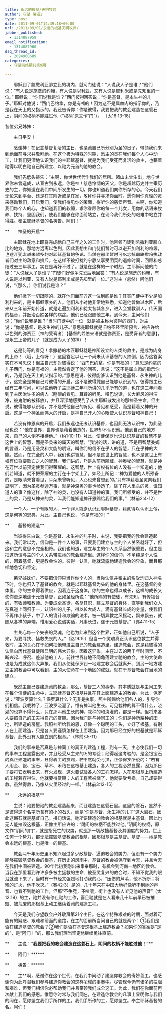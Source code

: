 ```yaml
---
title: 永远的根基/天明牧师
author: 守望 编辑1
type: post
date: 2011-09-01T14:39:18+00:00
url: /2011/09/01/永远的根基天明牧师/
jabber_published:
  - 1314887959
email_notification:
  - 1314887960
dsq_thread_id:
  - 2094960689
categories:
  - 守望网络期刊第9期

---
```

       耶稣到了凯撒利亚腓立比的境内，就问门徒说：“人说我人子是谁？”他们说：“有人说是施洗的约翰，有人说是以利亚，又有人说是耶利米或是先知里的一位。” 耶稣说：“你们说我是谁？”西门彼得回答说：“你是基督，是永生神的儿子。”耶稣对他说：“西门巴约拿，你是有福的！因为这不是属血肉的指示你的，乃是我在天上的父指示的。我还告诉你：你是彼得，我要把我的教会建造在这磐石上，阴间的权柄不能胜过他（“权柄”原文作“门”）。 （太16:13-18）<!--more-->

各位弟兄姊妹：

       主日平安！

       感谢神！在记念基督复活的主日，也是祂自己所分别为圣的日子，带领我们来到祂面前寻求并敬拜祂。在这个极为特殊的时期，愿主的灵在我们每个人心中动工，让我们更深地认识我们的主耶稣基督，就是为我们受死而复活的救主，也藉着祂得以明白祂自己所建立、以祂为元首的祂的教会。

       我们先低头祷告：“主啊，你世世代代作我们的居所。诸山未曾生出，地与世界你未曾造成，从亘古到永远，你是神！慈悲怜悯的天父，你是超越历史并主宰历史的主，你知道在我们中间所发生的一切，你也知道我们向你所存的心。今天我们无论来到平台、还是在其附近或是在家，敬拜你并寻求你面时，愿你用你真理的灵来感动我们，开启我们，使我们得见你的荣面，得听你的慈爱声音。主啊，你知道我们每个人的心，也知道我们的软弱，求你眷顾你的每一个儿女，用你的话语来牧养、扶持、坚固我们，使我们能够在你面前站立，在现今我们所处的艰难中站立并得胜。奉主耶稣基督的名祷告。阿们！”

**       神圣的开启**

       主耶稣在地上即将完成祂自己三年之久的工作时，他带领门徒到凯撒利亚腓立比的地方。那地方远离以色列，因此我想主和门徒们暂时可以避开加利利的喧嚣，也避开犹太越来越多的对耶稣基督的争论，当然在那里暂时可以忘掉耶路撒冷执政者们对主的敌意和排斥。在这样不被打扰的宁静又享受团契的退修时间，回顾和总结过去三年事工，实在是再好不过了。就是在这样的一个时刻，主耶稣问他的门徒：“人说我人子是谁？”门徒们好像争先恐后地回答：“有人说是施洗的约翰，有人说是以利亚，又有人说是耶利米或是先知里的一位。”这时主（忽然）问他们说，“（那么，）你们说我是谁？”

       他们撇下一切跟随的、就在他们面前的这一位到底是谁？其实门徒中不少是加利利来的，是主耶稣家乡的人。他们从小对他非常地熟悉，知道他曾做过木匠，后来从三年前开始传道，就是走遍加利利和犹太各城各乡，进入会堂教训人，传天国的福音，并医治百姓各样的病症。他们已经跟随他三年。到今天，主问他们说：“你们说我是谁？”当时门徒中的一位，就是被主称为彼得的西门，对主说：“你是基督，是永生神的儿子。”意思是耶稣就是旧约圣经里所预言、神应许给以色列的弥赛亚（神的受膏者）【基督的希伯来语就是弥赛亚，是受膏者的意思】，是永生上帝的儿子（就是成为人子的神）！

       这是何等的看见！拿撒勒的木匠耶稣就是神所设立的人类的救主，是成为肉身的上帝！（哦，上帝呀！）这回答足以让一个尚未认识基督的人跌倒，因为这答案实在不可思议！但主自己却对彼得说：“西门巴约拿，你是有福的！”意思是约拿的儿子西门，你是有福的。主竟然肯定了他的回答，且说：“这不是属血肉的指示你的，乃是我在天上的父指示的。”意思是说，彼得能够认识到他是基督、永生神的儿子，这完全是神自己对彼得的开启，这不是彼得凭自己能够认识到的。彼得跟主已经有三年时间，可以说他听了主耶稣三年间所讲的几乎所有的道，也在这三年间看到了主医治许多的病人（瞎眼的看见、耳聋的听见、哑巴说话，长大麻风的得洁净，被鬼附的被释放），并且深深地感受到了从主耶稣散发出的那神圣生命。但主说，彼得能够认识祂，并不是凭他自己的听见、看见和感受，而是藉着父神的开启。这是一个神圣而伟大的开启，是神自己开人的心眼使人认识基督和神自己！

       若没有神恩典的开启，我们永远也无法认识基督，也因此无法认识神，为此圣经也说：“他在世界，世界也是藉着他造的，世界却不认识他。他到自己的地方来，自己的人倒不接待他。”（约1:10-11）对此，使徒保罗也说认识基督的智慧不是这世上的智慧，而是圣灵来的属天的智慧。“我说的话，讲的道，不是用智慧委婉的言语，乃是用圣灵和大能的明证，叫你们的信不在乎人的智慧，只在乎神的大能。然而，在完全的人中，我们也讲智慧。但不是这世上的智慧，也不是这世上有权有位将要败亡之人的智慧。我们讲的，乃是从前所隐藏、神奥秘的智慧，就是神在万世以前预定使我们得荣耀的。这智慧，世上有权有位的人没有一个知道的；他们若知道，就不把荣耀的主钉在十字架上了。如经上所记：‘神为爱他的人所预备的，是眼睛未曾看见，耳朵未曾听见，人心也未曾想到的。’只有神藉着圣灵向我们显明了，因为圣灵参透万事，就是神深奥的事也参透了。除了在人里头的灵，谁知道人的事？像这样，除了神的灵，也没有人知道神的事。我们所领受的，并不是世上的灵，乃是从神来的灵，叫我们能知道神开恩赐给我们的事。”（林前2:4-12）

       一个人、一个有限的人、一个罪人能够认识到耶稣基督，藉此得以认识上帝，这是何等的恩典，为此，主自己也说，“你是有福的！”

**       基督的建造**

       当彼得告白说，你是基督、永生神的儿子时，主说，我要把我的教会建造起来。我们常以为，信仰是一件个人的事，只要我们建立与主的个人关系就好了，但这和主的意思不完全相符。我们也知道，建立与主的个人关系当然很重要，但主是把这所谓与主的个人关系带进祂的教会建造里。这样你的信仰，不单纯是个人性的，因着基督，更是教会性的。彼得一认信，祂就流露祂建造教会的异象，而且那样地急切和坚定。

       弟兄姊妹们，不要把信仰只当作你个人的，当你认信并奉主的名受洗归入神名下时，你也归入了基督的教会，就是以耶稣基督为头的他的身体里。在这基督的身体里，你的生命得着供应，因着连于这身体，你的生命也得以成长，这样的成长又使你更深地连于元首基督，正如圣经所说：“他所赐的有使徒，有先知，有传福音的，有牧师和教师。为要成全圣徒，各尽其职，建立基督的身体，直等到我们众人在真道上同归于一，认识神的儿子，得以长大成人，满有基督长成的身量，使我们不再作小孩子，中了人的诡计和欺骗的法术，被一切异教之风摇动，飘来飘去，就随从各样的异端。惟用爱心说诚实话，凡事长进，连于元首基督。”（弗4:11-15）

       主关心每一个失丧的灵魂，他也为此来到这个世界，正如他自己所说，“人子来，为要寻找、拯救失丧的人。”（路19:10）但当一个灵魂真正认识这位救主并得救时，主的关心在于如何把他带进主自己的教会建造里。建造教会，这是藉彼得的认信向历代基督徒所显明的伟大异象，因着这异象，主在过去的两千年时间里，不断兴起、呼召、差派他的工人，前往世界各地不同角落建立祂的教会，主的大使命也是为成就这伟大异象，我们从使徒保罗到一地建立教会后就离开、到另一地方建立主的教会中可以看到，主的大使命在一个地区的成就，就在于基督教会在当地的建立。

       既然主自己要建造祂的教会，那么，基督工人的事奉，其本质就是与主同工来在每个信徒的生命中，立耶稣基督这根基并且在其上面建造主的教会。为此，保罗说：“亚波罗算什么？保罗算什么？无非是执事，照主所赐给他们各人的，引导你们相信。我栽种了，亚波罗浇灌了，惟有神叫他生长。可见栽种的算不得什么，浇灌的也算不得什么，只在那叫他生长的神。栽种的和浇灌的，都是一样。但将来各人要照自己的工夫得自己的赏赐。因为我们是与神同工的；你们是神所耕种的田地，所建造的房屋。我照神所给我的恩，好像一个聪明的工头，立好了根基，有别人在上面建造，只是各人要谨慎怎样在上面建造。因为那已经立好的根基就是耶稣基督，此外没有人能立别的根基。”（林前3:5-11）

       我们的事奉是否真是与神同工的真正的建造工程，到有一天，主必使我们一切的事奉工程显露出来，并且经受从主来的火的考验；经得起这考验的，是金银宝石的真正建造的事奉，且得着主的赏赐，若不然就受亏损，正像保罗所说的：“若有人用金、银、宝石、草木、禾秸在这根基上建造，各人的工程必然显露，因为那日子要将它表明出来，有火发现，这火要试验各人的工程怎样。人在那根基上所建造的工程若存得住，他就要得赏赐；人的工程若被烧了，他就要受亏损，自己却要得救。虽然得救，乃像从火里经过的一样。”（林前3:12-15）

**       永远的根基**

       主说：祂要把祂的教会建造起来，而且建造在这磐石里。这里的磐石，显然不是彼得这个名字所含有的小的石头，而是“你是基督、永生神的儿子”这大磐石，因此这磐石就是基督自己。换句话说，祂所要建造的教会的根基就是主基督。因此也无人能摧毁这根基，正像主所应许的：“阴间的权柄不能胜过他。”阴间的权柄，原文作“阴间的门”，就是指死亡的权势，就是那一切敌挡基督及其国度的势力。世上任何一个势力，都无法摧毁基督教会的根基，因那根基是主基督。基督——祂是教会永远的根基，也是唯一的根基。

       教会两千年历史里不知兴起过多少敌基督、逼迫教会的势力，但没有一个势力能够摧毁基督教会的根基，在历史的风雨中，基督的教会被保守到今天，并且今天在我们中间被建造。90年代初我刚出来事奉那时，有机会到河南一地区的教会。当我在那里看到许许多多被主拯救的生命、被圣灵复兴的教会时，不知不觉我的眼泪就流下来了，当时有一节经文强烈地打动我的心，“压伤的芦苇，他不折断；将残的灯火，他不吹灭。”（赛42:3）是的，几十年来在中国大地好像听不到祂的声音、也看不到祂的工作，但那“不争竞，不喧嚷，街上也没有人听见他的声音”（太12:19）的主，祂并没有停止祂的工作，而且祂就是在人看来几十年前早已被摧毁、被荒废的那根基上动工继续着祂的建造工程。

       今天是我们守望教会户外敬拜第21个主日。在这个特殊艰难的时期，面对着可能有的疑惑、艰难和前面的道路，在主的面前所当问自己的就是两个：①我们是否在建造基督的教会？②我们是否在基督这根基上建造教会？如果你的答案是“是的”，是“阿们！”的，那么我们理当坚定地继续勇往直前。

**       主说：“****我要把我的教会建造在这磐石上，阴间的权柄不能胜过他！”******

**       阿们！******

**       祷告：******

**       主**啊，感谢你在这个世代、在我们中间动了建造你教会的奇妙善工，也感谢你为此呼召我们参与建造你教会的这样荣耀的事奉中。尽管现今仍有诸多的拦阻和艰难，但我们相信你必帮助我们并且带领我们成全这工。为此，我们在你面前再次献上我们的感恩。惟愿你时常与我们同在，在建造你教会的凡事上显明你与我们的同在，愿你坚立我们手所作的工，我们手所作的工，愿你坚立。奉主耶稣基督的名。阿们！

&nbsp;